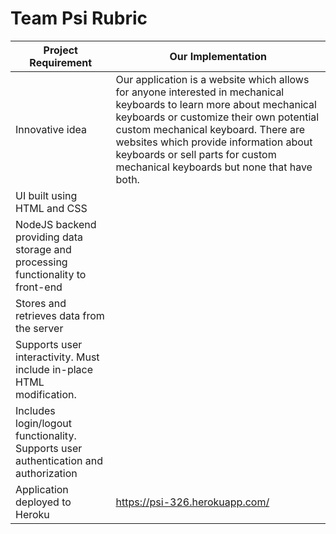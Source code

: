 # Team Psi Rubric
| Project Requirement                                                                 | Our Implementation                                                                                                                                                                                                                                                                                                                |
|-------------------------------------------------------------------------------------|-----------------------------------------------------------------------------------------------------------------------------------------------------------------------------------------------------------------------------------------------------------------------------------------------------------------------------------|
| Innovative idea                                                                     | Our application is a website which allows for anyone interested in mechanical keyboards to learn more about mechanical keyboards or customize their own potential custom mechanical keyboard. There are websites which provide information about keyboards or sell parts for custom mechanical keyboards but none that have both. |
| UI built using HTML and CSS                                                         |                                                                                                                                                                                                                                                                                                                                   |
| NodeJS backend providing data storage and processing functionality to front-end     |                                                                                                                                                                                                                                                                                                                                   |
| Stores and retrieves data from the server                                           |                                                                                                                                                                                                                                                                                                                                   |
| Supports user interactivity. Must include in-place HTML modification.               |                                                                                                                                                                                                                                                                                                                                   |
| Includes login/logout functionality. Supports user authentication and authorization |                                                                                                                                                                                                                                                                                                                                   |
| Application deployed to Heroku                                                      | https://psi-326.herokuapp.com/                                                                                                                                                                                                                                                                                                                                  |